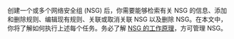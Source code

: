 创建一个或多个网络安全组 (NSG) 后，你需要能够检索有关 NSG 的信息、添加和删除规则、编辑现有规则、关联或取消关联 NSG 以及删除 NSG。在本文中，你将了解如何执行上述每个任务。务必了解 [NSG 的工作原理](/documentation/articles/virtual-networks-nsg)，方可管理 NSG。


<!---HONumber=Mooncake_0516_2016-->